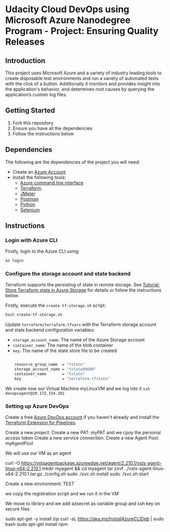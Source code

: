 # Udacity Cloud DevOps using Microsoft Azure Nanodegree Program - Project: Ensuring Quality Releases


## Introduction

This project uses Microsoft Azure and a variety of industry leading tools to create disposable test environments and run a variety of automated tests with the click of a button. 
Additionally it monitors and provides insight into the application's behavior, and determines root causes by querying the application’s custom log files.


## Getting Started

1. Fork this repository
2. Ensure you have all the dependencies
3. Follow the instructions below


## Dependencies

The following are the dependencies of the project you will need:

- Create an [Azure Account](https://portal.azure.com)
- Install the following tools:
  - [Azure command line interface](https://docs.microsoft.com/en-us/cli/azure/install-azure-cli?view=azure-cli-latest)
  - [Terraform](https://www.terraform.io/downloads.html)
  - [JMeter](https://jmeter.apache.org/download_jmeter.cgi)
  - [Postman](https://www.postman.com/downloads/)
  - [Python](https://www.python.org/downloads/)
  - [Selenium](https://sites.google.com/a/chromium.org/chromedriver/getting-started)

## Instructions

### Login with Azure CLI

Firstly, login to the Azure CLI using:

```bash
az login
```

### Configure the storage account and state backend

Terraform supports the persisting of state in remote storage. See [Tutorial: Store Terraform state in Azure Storage](https://docs.microsoft.com/en-us/azure/developer/terraform/store-state-in-azure-storage) for details or follow the instructions below.

Firstly, execute the `create-tf-storage.sh` script:

```bash
bash create-tf-storage.sh
```

Update `terraform/terraform.tfvars` with the Terraform storage account and state backend configuration variables:

- `storage_account_name`: The name of the Azure Storage account
- `container_name`: The name of the blob container
- `key`: The name of the state store file to be created

```bash

    resource_group_name  = "tstate"
    storage_account_name = "tstate00000"
    container_name       = "tstate"
    key                  = "terraform.tfstate"

```

We create now our Virtual Machine myLinuxVM and we log into it `ssh devopsagent@20.172.154.102`

### Setting up Azure DevOps

Create a free [Azure DevOps account](https://azure.microsoft.com/en-us/services/devops/) if you haven't already and install the [Terraform Extension for Pipelines](https://marketplace.visualstudio.com/items?itemName=ms-devlabs.custom-terraform-tasks).

Create a new project:
Create a new PAT: myPAT and we cpoy the personal access token
Create a new service connection: 
Create a new Agent Pool: myAgentPool

We will use our VM as an agent 

curl -O https://vstsagentpackage.azureedge.net/agent/2.210.1/vsts-agent-linux-x64-2.210.1
mkdir myagent && cd myagent
tar zxvf ../vsts-agent-linux-x64-2.210.1.tar.gz
./config.sh
sudo ./svc.sh install
sudo ./svc.sh start

Create a new environment: TEST

we copy the registration script and we run it in the VM 

We move to library and we add azsecret as variable group and ssh key on secure files 

sudo apt-get -y install zip 
curl -sL https://aka.ms/InstallAzureCLIDeb | sudo bash 
sudo apt-get install npm 
